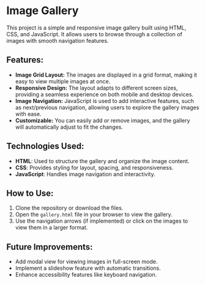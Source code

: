
# Image Gallery

This project is a simple and responsive image gallery built using HTML, CSS, and JavaScript. It allows users to browse through a collection of images with smooth navigation features. 

## Features:
- **Image Grid Layout:** The images are displayed in a grid format, making it easy to view multiple images at once.
- **Responsive Design:** The layout adapts to different screen sizes, providing a seamless experience on both mobile and desktop devices.
- **Image Navigation:** JavaScript is used to add interactive features, such as next/previous navigation, allowing users to explore the gallery images with ease.
- **Customizable:** You can easily add or remove images, and the gallery will automatically adjust to fit the changes.

## Technologies Used:
- **HTML**: Used to structure the gallery and organize the image content.
- **CSS**: Provides styling for layout, spacing, and responsiveness.
- **JavaScript**: Handles image navigation and interactivity.

## How to Use:
1. Clone the repository or download the files.
2. Open the `gallery.html` file in your browser to view the gallery.
3. Use the navigation arrows (if implemented) or click on the images to view them in a larger format.

## Future Improvements:
- Add modal view for viewing images in full-screen mode.
- Implement a slideshow feature with automatic transitions.
- Enhance accessibility features like keyboard navigation.


